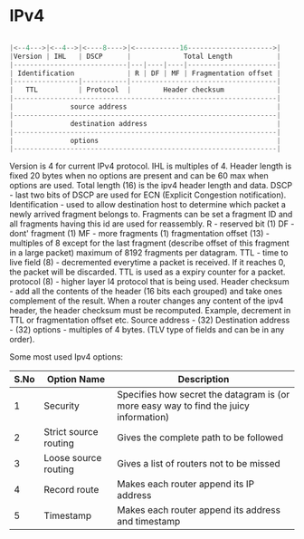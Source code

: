 # IPv4



```c

|<--4--->|<--4-->|<----8---->|<-----------16--------------------->|
|Version | IHL   | DSCP      |             Total Length           |
|----------------------------|---|----|----|----------------------|
| Identification             | R | DF | MF | Fragmentation offset |
|----------------|-----------|------------------------------------|
|   TTL          | Protocol  |        Header checksum             |
|-----------------------------------------------------------------|
|              source address                                     |
|-----------------------------------------------------------------|
|              destination address                                |
|-----------------------------------------------------------------|
|              options                                            |
|-----------------------------------------------------------------|

```

Version is 4 for current IPv4 protocol.
IHL is multiples of 4. Header length is fixed 20 bytes when no options are present and can be 60 max when options are used.
Total length (16) is the ipv4 header length and data.
DSCP - last two bits of DSCP are used for ECN (Explicit Congestion notification).
Identification - used to allow destination host to determine which packet a newly arrived fragment belongs to. Fragments can be set a fragment ID and all fragments having this id are used for reassembly.
R - reserved bit (1)
DF - dont' fragment (1)
MF - more fragments (1)
fragmentation offset (13) - multiples of 8 except for the last fragment (describe offset of this fragment in a large packet) maximum of 8192 fragments per datagram.
TTL - time to live field (8) - decremented everytime a packet is received. If it reaches 0, the packet will be discarded. TTL is used as a expiry counter for a packet.
protocol (8) - higher layer l4 protocol that is being used.
Header checksum - add all the contents of the header (16 bits each grouped) and take ones complement of the result.
When a router changes any content of the ipv4 header, the header checksum must be recomputed. Example, decrement in TTL or fragmentation offset etc.
Source address - (32)
Destination address - (32)
options - multiples of 4 bytes. (TLV type of fields and can be in any order).

Some most used Ipv4 options:

| S.No | Option Name | Description |
|------|-------------|-------------|
| 1 | Security | Specifies how secret the datagram is (or more easy way to find the juicy information) |
| 2 | Strict source routing | Gives the complete path to be followed |
| 3 | Loose source routing | Gives a list of routers not to be missed |
| 4 | Record route | Makes each router append its IP address |
| 5 | Timestamp | Makes each router append its address and timestamp |





